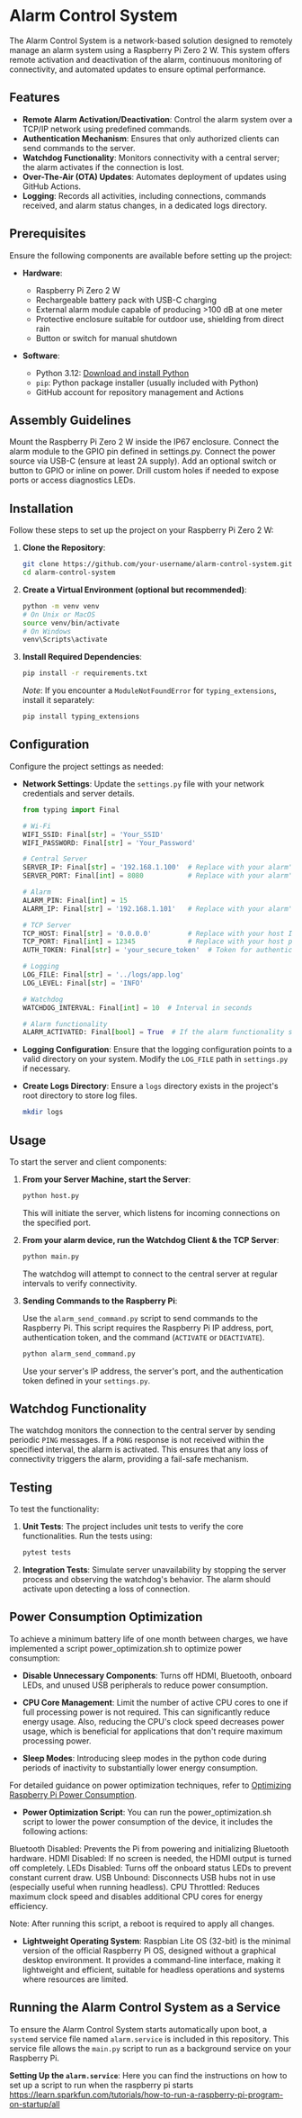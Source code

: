# Alarm Control System

The Alarm Control System is a network-based solution designed to remotely manage an alarm system using a Raspberry Pi Zero 2 W. This system offers remote activation and deactivation of the alarm, continuous monitoring of connectivity, and automated updates to ensure optimal performance.


## Features

- **Remote Alarm Activation/Deactivation**: Control the alarm system over a TCP/IP network using predefined commands.
- **Authentication Mechanism**: Ensures that only authorized clients can send commands to the server.
- **Watchdog Functionality**: Monitors connectivity with a central server; the alarm activates if the connection is lost.
- **Over-The-Air (OTA) Updates**: Automates deployment of updates using GitHub Actions.
- **Logging**: Records all activities, including connections, commands received, and alarm status changes, in a dedicated logs directory.

## Prerequisites

Ensure the following components are available before setting up the project:

- **Hardware**:
  - Raspberry Pi Zero 2 W
  - Rechargeable battery pack with USB-C charging
  - External alarm module capable of producing >100 dB at one meter
  - Protective enclosure suitable for outdoor use, shielding from direct rain
  - Button or switch for manual shutdown

- **Software**:
  - Python 3.12: [Download and install Python](https://www.python.org/downloads/)
  - `pip`: Python package installer (usually included with Python)
  - GitHub account for repository management and Actions


## Assembly Guidelines
Mount the Raspberry Pi Zero 2 W inside the IP67 enclosure.
Connect the alarm module to the GPIO pin defined in settings.py.
Connect the power source via USB-C (ensure at least 2A supply).
Add an optional switch or button to GPIO or inline on power.
Drill custom holes if needed to expose ports or access diagnostics LEDs.


## Installation

Follow these steps to set up the project on your Raspberry Pi Zero 2 W:

1. **Clone the Repository**:

   ```bash
   git clone https://github.com/your-username/alarm-control-system.git
   cd alarm-control-system
   ```

2. **Create a Virtual Environment (optional but recommended)**:

   ```bash
   python -m venv venv
   # On Unix or MacOS
   source venv/bin/activate
   # On Windows
   venv\Scripts\activate
   ```

3. **Install Required Dependencies**:

   ```bash
   pip install -r requirements.txt
   ```

   *Note*: If you encounter a `ModuleNotFoundError` for `typing_extensions`, install it separately:

   ```bash
   pip install typing_extensions
   ```


## Configuration

Configure the project settings as needed:

- **Network Settings**: Update the `settings.py` file with your network credentials and server details.

  ```python
  from typing import Final

  # Wi-Fi
  WIFI_SSID: Final[str] = 'Your_SSID'
  WIFI_PASSWORD: Final[str] = 'Your_Password'

  # Central Server
  SERVER_IP: Final[str] = '192.168.1.100'  # Replace with your alarm's IP
  SERVER_PORT: Final[int] = 8080           # Replace with your alarm's port

  # Alarm
  ALARM_PIN: Final[int] = 15
  ALARM_IP: Final[str] = '192.168.1.101'   # Replace with your alarm's IP

  # TCP Server
  TCP_HOST: Final[str] = '0.0.0.0'         # Replace with your host IP
  TCP_PORT: Final[int] = 12345             # Replace with your host port
  AUTH_TOKEN: Final[str] = 'your_secure_token'  # Token for authentication

  # Logging
  LOG_FILE: Final[str] = '../logs/app.log'
  LOG_LEVEL: Final[str] = 'INFO'

  # Watchdog
  WATCHDOG_INTERVAL: Final[int] = 10  # Interval in seconds

  # Alarm functionality
  ALARM_ACTIVATED: Final[bool] = True  # If the alarm functionality should be activated (set to False for testing)
  ```

- **Logging Configuration**: Ensure that the logging configuration points to a valid directory on your system. Modify the `LOG_FILE` path in `settings.py` if necessary.

- **Create Logs Directory**: Ensure a `logs` directory exists in the project's root directory to store log files.

  ```bash
  mkdir logs
  ```


## Usage

To start the server and client components:

1. **From your Server Machine, start the Server**:

   ```bash
   python host.py
   ```

   This will initiate the server, which listens for incoming connections on the specified port.

2. **From your alarm device, run the Watchdog Client & the TCP Server**:

   ```bash
   python main.py
   ```

   The watchdog will attempt to connect to the central server at regular intervals to verify connectivity.

3. **Sending Commands to the Raspberry Pi**:

   Use the `alarm_send_command.py` script to send commands to the Raspberry Pi. This script requires the Raspberry Pi IP address, port, authentication token, and the command (`ACTIVATE` or `DEACTIVATE`).

   ```bash
   python alarm_send_command.py
   ```

   Use your server's IP address, the server's port, and the authentication token defined in your `settings.py`.


## Watchdog Functionality

The watchdog monitors the connection to the central server by sending periodic `PING` messages. If a `PONG` response is not received within the specified interval, the alarm is activated. This ensures that any loss of connectivity triggers the alarm, providing a fail-safe mechanism.


## Testing

To test the functionality:

1. **Unit Tests**: The project includes unit tests to verify the core functionalities. Run the tests using:

   ```bash
   pytest tests
   ```

2. **Integration Tests**: Simulate server unavailability by stopping the server process and observing the watchdog's behavior. The alarm should activate upon detecting a loss of connection.

## Power Consumption Optimization

To achieve a minimum battery life of one month between charges, we have implemented a script power_optimization.sh to optimize power consumption:

- **Disable Unnecessary Components**: Turns off HDMI, Bluetooth, onboard LEDs, and unused USB peripherals to reduce power consumption.

- **CPU Core Management**: Limit the number of active CPU cores to one if full processing power is not required. This can significantly reduce energy usage. Also, reducing the CPU's clock speed decreases power usage, which is beneficial for applications that don't require maximum processing power.

- **Sleep Modes**: Introducing sleep modes in the python code during periods of inactivity to substantially lower energy consumption.

For detailed guidance on power optimization techniques, refer to [Optimizing Raspberry Pi Power Consumption](https://blues.com/blog/tips-tricks-optimizing-raspberry-pi-power/).

- **Power Optimization Script**: You can run the power_optimization.sh script to lower the power consumption of the device, it includes the following actions:

Bluetooth Disabled: Prevents the Pi from powering and initializing Bluetooth hardware.
HDMI Disabled: If no screen is needed, the HDMI output is turned off completely.
LEDs Disabled: Turns off the onboard status LEDs to prevent constant current draw.
USB Unbound: Disconnects USB hubs not in use (especially useful when running headless).
CPU Throttled: Reduces maximum clock speed and disables additional CPU cores for energy efficiency.

Note: After running this script, a reboot is required to apply all changes.

- **Lightweight Operating System**: Raspbian Lite OS (32-bit) is the minimal version of the official Raspberry Pi OS, designed without a graphical desktop environment. It provides a command-line interface, making it lightweight and efficient, suitable for headless operations and systems where resources are limited. 


## Running the Alarm Control System as a Service

To ensure the Alarm Control System starts automatically upon boot, a `systemd` service file named `alarm.service` is included in this repository. This service file allows the `main.py` script to run as a background service on your Raspberry Pi.

**Setting Up the `alarm.service`**: Here you can find the instructions on how to set up a script to run when the raspberry pi starts https://learn.sparkfun.com/tutorials/how-to-run-a-raspberry-pi-program-on-startup/all



